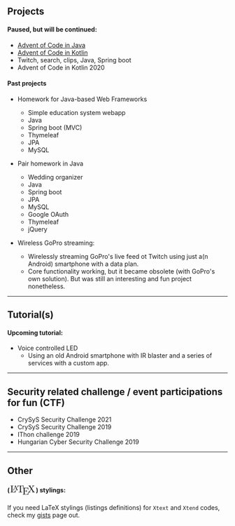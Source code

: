 
## Projects
<!-- #### I'm currently working on: -->
 
 
#### Paused, but will be continued:
 - [Advent of Code in Java](https://github.com/wildangerm/advent-of-code-2k18)
 - [Advent of Code in Kotlin](https://github.com/wildangerm/advent-of-code-2k18-kt)
 - Twitch, search, clips, Java, Spring boot
 - Advent of Code in Kotlin 2020

 
<!-- #### Planned project(s) (in keywords):
 - Spring-boot webapp, Java, MySQL, Thymeleaf, Google OAuth, minimal Vanilla JS -->
 

#### Past projects
- Homework for Java-based Web Frameworks
   - Simple education system webapp
   - Java
   - Spring boot (MVC)
   - Thymeleaf
   - JPA
   - MySQL

- Pair homework in Java
   - Wedding organizer
   - Java
   - Spring boot
   - JPA
   - MySQL
   - Google OAuth
   - Thymeleaf
   - jQuery

- Wireless GoPro streaming:   
   - Wirelessly streaming GoPro's live feed ot Twitch using just a(n Android) smartphone with a data plan.
   - Core functionality working, but it became obsolete (with GoPro's own solution). But was still an interesting and fun project nonetheless.

 ---
 
## Tutorial(s) 
#### Upcoming tutorial:
 - Voice controlled LED
   - Using an old Android smartphone with IR blaster and a series of services with a custom app.
 

---
## Security related challenge / event participations for fun (CTF)

 - CrySyS Security Challenge 2021
 - CrySyS Security Challenge 2019
 - IThon challenge 2019
 - Hungarian Cyber Security Challenge 2019


---

## Other
#### (<img style="vertical-align:-40%" src="images/1280px-LaTeX_logo.svg.png" alt="drawing" height="25"/>) stylings:
If you need LaTeX stylings (listings definitions) for `Xtext` and `Xtend` codes, check my [gists](https://gist.github.com/wildangerm) page out.
